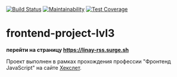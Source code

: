 [![Build Status](https://travis-ci.org/linarsy/frontend-project-lvl3.svg?branch=master)](https://travis-ci.org/linarsy/frontend-project-lvl3)
[![Maintainability](https://api.codeclimate.com/v1/badges/560c837ecdae62e65c6a/maintainability)](https://codeclimate.com/github/linarsy/frontend-project-lvl3/maintainability)
[![Test Coverage](https://api.codeclimate.com/v1/badges/560c837ecdae62e65c6a/test_coverage)](https://codeclimate.com/github/linarsy/frontend-project-lvl3/test_coverage)

# frontend-project-lvl3
**перейти на страницу https://linay-rss.surge.sh**

Проект выполнен в рамках прохождения профессии "Фронтенд JavaScript" на сайте [Хекслет](https://ru.hexlet.io/).

